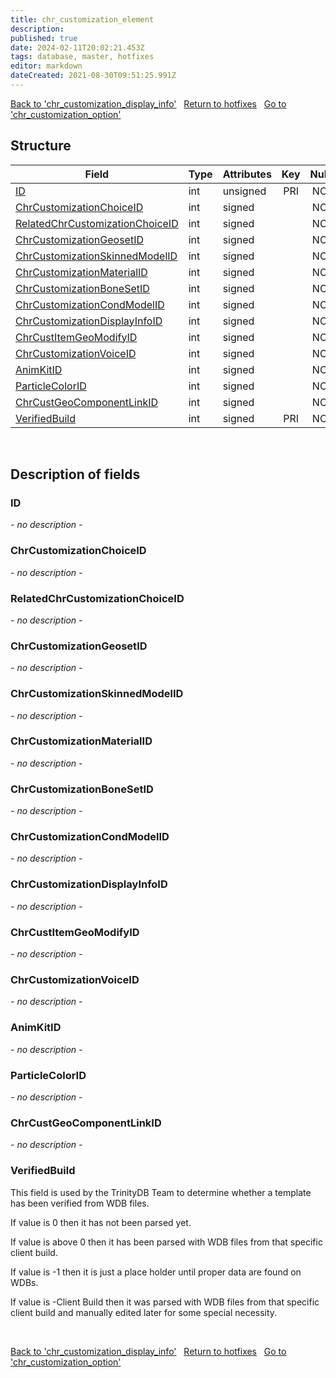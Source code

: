 ```yaml
---
title: chr_customization_element
description: 
published: true
date: 2024-02-11T20:02:21.453Z
tags: database, master, hotfixes
editor: markdown
dateCreated: 2021-08-30T09:51:25.991Z
---
```


<a href="https://trinitycore.info/en/database/master/hotfixes/chr_customization_display_info" class="mt-5 v-btn v-btn--depressed v-btn--flat v-btn--outlined theme--light v-size--default darkblue--text text--lighten-3"><span class="v-btn__content"><i aria-hidden="true" class="v-icon notranslate v-icon--left mdi mdi-arrow-left theme--light"></i><span>Back to 'chr_customization_display_info'</span></span></a>&nbsp;&nbsp;&nbsp;<a href="https://trinitycore.info/en/database/master/hotfixes/home" class="mt-5 v-btn v-btn--depressed v-btn--flat v-btn--outlined theme--light v-size--default darkblue--text text--lighten-3"><span class="v-btn__content"><i aria-hidden="true" class="v-icon notranslate v-icon--left mdi mdi-home-outline theme--light"></i><span>Return to hotfixes</span></span></a>&nbsp;&nbsp;&nbsp;<a href="https://trinitycore.info/en/database/master/hotfixes/chr_customization_option" class="mt-5 v-btn v-btn--depressed v-btn--flat v-btn--outlined theme--light v-size--default darkblue--text text--lighten-3"><span class="v-btn__content"><span>Go to 'chr_customization_option'</span><i aria-hidden="true" class="v-icon notranslate v-icon--right mdi mdi-arrow-right theme--light"></i></span></a>

## Structure

| Field | Type | Attributes | Key | Null | Default | Extra | Comment |
| --- | --- | --- | :---: | :---: | --- | --- | --- |
| [ID](#id-alt) | int | unsigned | PRI | NO | 0 |  |  |
| [ChrCustomizationChoiceID](#chrcustomizationchoiceid) | int | signed |  | NO | 0 |  |  |
| [RelatedChrCustomizationChoiceID](#relatedchrcustomizationchoiceid) | int | signed |  | NO | 0 |  |  |
| [ChrCustomizationGeosetID](#chrcustomizationgeosetid) | int | signed |  | NO | 0 |  |  |
| [ChrCustomizationSkinnedModelID](#chrcustomizationskinnedmodelid) | int | signed |  | NO | 0 |  |  |
| [ChrCustomizationMaterialID](#chrcustomizationmaterialid) | int | signed |  | NO | 0 |  |  |
| [ChrCustomizationBoneSetID](#chrcustomizationbonesetid) | int | signed |  | NO | 0 |  |  |
| [ChrCustomizationCondModelID](#chrcustomizationcondmodelid) | int | signed |  | NO | 0 |  |  |
| [ChrCustomizationDisplayInfoID](#chrcustomizationdisplayinfoid) | int | signed |  | NO | 0 |  |  |
| [ChrCustItemGeoModifyID](#chrcustitemgeomodifyid) | int | signed |  | NO | 0 |  |  |
| [ChrCustomizationVoiceID](#chrcustomizationvoiceid) | int | signed |  | NO | 0 |  |  |
| [AnimKitID](#animkitid) | int | signed |  | NO | 0 |  |  |
| [ParticleColorID](#particlecolorid) | int | signed |  | NO | 0 |  |  |
| [ChrCustGeoComponentLinkID](#chrcustgeocomponentlinkid) | int | signed |  | NO | 0 |  |  |
| [VerifiedBuild](#verifiedbuild) | int | signed | PRI | NO | 0 |  |  |
&nbsp;
## Description of fields

### ID <!-- {#id-alt} -->
*- no description -*
&nbsp;

### ChrCustomizationChoiceID
*- no description -*
&nbsp;

### RelatedChrCustomizationChoiceID
*- no description -*
&nbsp;

### ChrCustomizationGeosetID
*- no description -*
&nbsp;

### ChrCustomizationSkinnedModelID
*- no description -*
&nbsp;

### ChrCustomizationMaterialID
*- no description -*
&nbsp;

### ChrCustomizationBoneSetID
*- no description -*
&nbsp;

### ChrCustomizationCondModelID
*- no description -*
&nbsp;

### ChrCustomizationDisplayInfoID
*- no description -*
&nbsp;

### ChrCustItemGeoModifyID
*- no description -*
&nbsp;

### ChrCustomizationVoiceID
*- no description -*
&nbsp;

### AnimKitID
*- no description -*
&nbsp;

### ParticleColorID
*- no description -*
&nbsp;

### ChrCustGeoComponentLinkID
*- no description -*
&nbsp;

### VerifiedBuild
This field is used by the TrinityDB Team to determine whether a template has been verified from WDB files.

If value is 0 then it has not been parsed yet.

If value is above 0 then it has been parsed with WDB files from that specific client build.

If value is -1 then it is just a place holder until proper data are found on WDBs.

If value is -Client Build then it was parsed with WDB files from that specific client build and manually edited later for some special necessity.

&nbsp;

<a href="https://trinitycore.info/en/database/master/hotfixes/chr_customization_display_info" class="mt-5 v-btn v-btn--depressed v-btn--flat v-btn--outlined theme--light v-size--default darkblue--text text--lighten-3"><span class="v-btn__content"><i aria-hidden="true" class="v-icon notranslate v-icon--left mdi mdi-arrow-left theme--light"></i><span>Back to 'chr_customization_display_info'</span></span></a>&nbsp;&nbsp;&nbsp;<a href="https://trinitycore.info/en/database/master/hotfixes/home" class="mt-5 v-btn v-btn--depressed v-btn--flat v-btn--outlined theme--light v-size--default darkblue--text text--lighten-3"><span class="v-btn__content"><i aria-hidden="true" class="v-icon notranslate v-icon--left mdi mdi-home-outline theme--light"></i><span>Return to hotfixes</span></span></a>&nbsp;&nbsp;&nbsp;<a href="https://trinitycore.info/en/database/master/hotfixes/chr_customization_option" class="mt-5 v-btn v-btn--depressed v-btn--flat v-btn--outlined theme--light v-size--default darkblue--text text--lighten-3"><span class="v-btn__content"><span>Go to 'chr_customization_option'</span><i aria-hidden="true" class="v-icon notranslate v-icon--right mdi mdi-arrow-right theme--light"></i></span></a>
